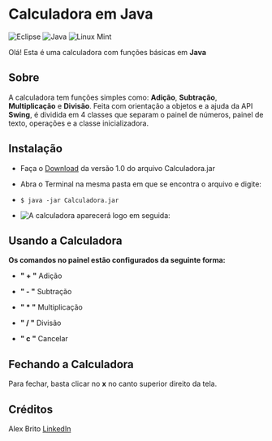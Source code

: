 # Calculadora em Java

![Eclipse](https://img.shields.io/badge/Eclipse-FE7A16.svg?style=for-the-badge&logo=Eclipse&logoColor=white) ![Java](https://camo.githubusercontent.com/6cbecd63a9a8f83ee186885c446938820ffa8304942a284ee6e1e2acb2bfd822/68747470733a2f2f696d672e736869656c64732e696f2f62616467652f6a6176612d2532334544384230302e7376673f7374796c653d666f722d7468652d6261646765266c6f676f3d6a617661266c6f676f436f6c6f723d7768697465) ![Linux Mint](https://img.shields.io/badge/Linux%20Mint-87CF3E?style=for-the-badge&logo=Linux%20Mint&logoColor=white)

Olá! Esta é uma calculadora com funções básicas em **Java**


## Sobre

A calculadora tem funções simples como: **Adição**, **Subtração**, **Multiplicação** e **Divisão**. Feita com orientação a objetos e a ajuda da API **Swing**, é dividida em 4 classes que separam o painel de números, painel de texto, operações e a classe inicializadora. 

## Instalação

 - Faça o [Download](https://drive.google.com/file/d/1_wP0xOoeT_47yIGK7AEEgfD3qhKJee6y/view?usp=sharing) da versão 1.0 do arquivo Calculadora.jar

 - Abra o Terminal na mesma pasta em que se encontra o arquivo e digite:
 - `$ java -jar Calculadora.jar`

 - ![A calculadora aparecerá logo em seguida:](https://drive.google.com/file/d/1tVaCut8xbTg9tV9Nzt81_eq6vamMQIni/view?usp=sharing)

## Usando a Calculadora

**Os comandos no painel estão configurados da seguinte forma:**

 - **" + "** Adição
 
 - **" - "** Subtração
 
 - **" * "** Multiplicação
 
 - **" / "** Divisão
 
 - **" c "** Cancelar

## Fechando a Calculadora

Para fechar, basta clicar no **x** no canto superior direito da tela.

## Créditos

Alex Brito
[LinkedIn](https://www.linkedin.com/in/alex-brito-10/)
